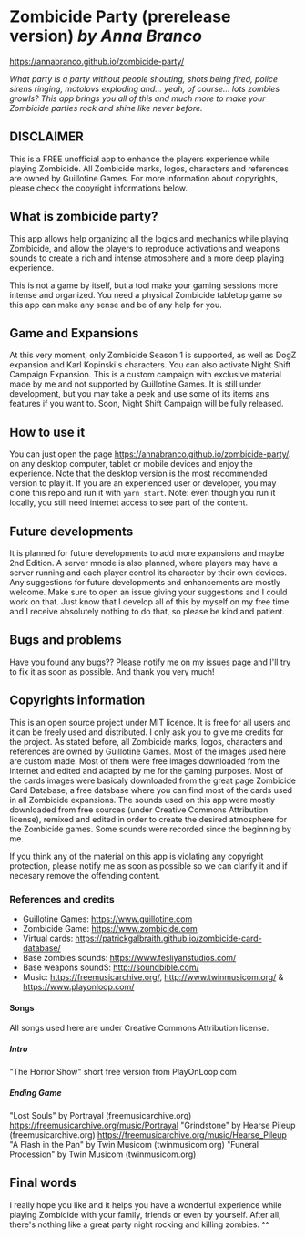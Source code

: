# Zombicide Party (prerelease version) _by Anna Branco_

<https://annabranco.github.io/zombicide-party/>

_What party is a party without people shouting, shots being fired, police sirens ringing, motolovs exploding and... yeah, of course... lots zombies growls?
This app brings you all of this and much more to make your Zombicide parties rock and shine like never before._

## DISCLAIMER

This is a FREE unofficial app to enhance the players experience while playing Zombicide.
All Zombicide marks, logos, characters and references are owned by Guillotine Games.
For more information about copyrights, please check the copyright informations below.

## What is zombicide party?

This app allows help organizing all the logics and mechanics while playing Zombicide, and allow the players to reproduce activations and weapons sounds to create a rich and intense atmosphere and a more deep playing experience.

This is not a game by itself, but a tool make your gaming sessions more intense and organized.
You need a physical Zombicide tabletop game so this app can make any sense and be of any help for you.

## Game and Expansions

At this very moment, only Zombicide Season 1 is supported, as well as DogZ expansion and Karl Kopinski's characters.
You can also activate Night Shift Campaign Expansion. This is a custom campaign with exclusive material made by me and not supported by Guillotine Games. It is still under development, but you may take a peek and use some of its items ans features if you want to. Soon, Night Shift Campaign will be fully released.

## How to use it

You can just open the page <https://annabranco.github.io/zombicide-party/>. on any desktop computer, tablet or mobile devices and enjoy the experience. Note that the desktop version is the most recommended version to play it. If you are an experienced user or developer, you may clone this repo and run it with `yarn start`.
Note: even though you run it locally, you still need internet access to see part of the content.

## Future developments

It is planned for future developments to add more expansions and maybe 2nd Edition.
A server mnode is also planned, where players may have a server running and each player control its character by their own devices.
Any suggestions for future developments and enhancements are mostly welcome. Make sure to open an issue giving your suggestions and I could work on that. Just know that I develop all of this by myself on my free time and I receive absolutely nothing to do that, so please be kind and patient.

## Bugs and problems

Have you found any bugs?? Please notify me on my issues page and I'll try to fix it as soon as possible. And thank you very much!

## Copyrights information

This is an open source project under MIT licence. It is free for all users and it can be freely used and distributed. I only ask you to give me
credits for the project.
As stated before, all Zombicide marks, logos, characters and references are owned by Guillotine Games.
Most of the images used here are custom made. Most of them were free images downloaded from the internet and edited and adapted by me for the gaming purposes.
Most of the cards images were basicaly downloaded from the great page Zombicide Card Database, a free database where you can find most of the cards used in all Zombicide expansions.
The sounds used on this app were mostly downloaded from free sources (under Creative Commons Attribution license), remixed and edited in order to create the desired atmosphere for the Zombicide games. Some sounds were recorded since the beginning by me.

If you think any of the material on this app is violating any copyright protection, please notify me as soon as possible so we can clarify it and if necesary remove the offending content.

### References and credits

- Guillotine Games: <https://www.guillotine.com>
- Zombicide Game: <https://www.zombicide.com>
- Virtual cards: <https://patrickgalbraith.github.io/zombicide-card-database/>
- Base zombies sounds: <https://www.fesliyanstudios.com/>
- Base weapons soundS: <http://soundbible.com/>
- Music: <https://freemusicarchive.org/>, <http://www.twinmusicom.org/> & <https://www.playonloop.com/>

#### Songs

All songs used here are under Creative Commons Attribution license.

##### Intro

"The Horror Show" short free version from PlayOnLoop.com

##### Ending Game

"Lost Souls" by Portrayal (freemusicarchive.org) <https://freemusicarchive.org/music/Portrayal>
"Grindstone" by Hearse Pileup (freemusicarchive.org) <https://freemusicarchive.org/music/Hearse_Pileup>
"A Flash in the Pan" by Twin Musicom (twinmusicom.org)
"Funeral Procession" by Twin Musicom (twinmusicom.org)

## Final words

I really hope you like and it helps you have a wonderful experience while playing Zombicide with your family, friends or even by yourself.
After all, there's nothing like a great party night rocking and killing zombies. ^^
